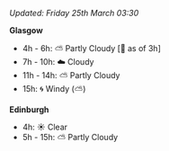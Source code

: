 *Updated: Friday 25th March 03:30*

**Glasgow**

* 4h - 6h: :partly_sunny: Partly Cloudy [:foggy: as of 3h]
* 7h - 10h: :cloud: Cloudy
* 11h - 14h: :partly_sunny: Partly Cloudy
* 15h: :cyclone: Windy (:partly_sunny:)

**Edinburgh**

* 4h: :sunny: Clear
* 5h - 15h: :partly_sunny: Partly Cloudy
